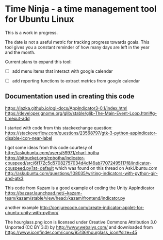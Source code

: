 Time Ninja - a time management tool for Ubuntu Linux
=========

This is a work in progress.  

The date is not a useful metric for tracking progress towards goals.  This tool gives you a constant reminder of how many days are left in the year and the month.  

Current plans to expand this tool:  
 - [ ] add menu items that interact with google calendar  
 - [ ] add reporting functions to extract metrics from google calendar  


Documentation used in creating this code  
----------
https://lazka.github.io/pgi-docs/AppIndicator3-0.1/index.html
https://developer.gnome.org/glib/stable/glib-The-Main-Event-Loop.html#g-timeout-add


I started with code from this stackexchange question:
https://stackoverflow.com/questions/23568797/gtk-3-python-appindicator-disable-icon-near-label

I got some ideas from this code courtesy of http://askubuntu.com/users/59971/charl-botha
https://bitbucket.org/cpbotha/indicator-cpuspeed/src/6f172c5d57082757034d4df49ab77072495117f8/indicator-cpuspeed.py?at=default
which was found on this thread on AskUbuntu.com
http://askubuntu.com/questions/108035/writing-indicators-with-python-gir-and-gtk3

This code from Kazam is a good example of coding the Unity AppIndicator
https://bazaar.launchpad.net/~kazam-team/kazam/stable/view/head:/kazam/frontend/indicator.py

another example
http://conjurecode.com/create-indicator-applet-for-ubuntu-unity-with-python/

The hourglass.png icon is licensed under Creative Commons Attribution 3.0 Unported (CC BY 3.0) by http://www.webalys.com/ and downloaded from https://www.iconfinder.com/icons/95136/hourglass_icon#size=45


